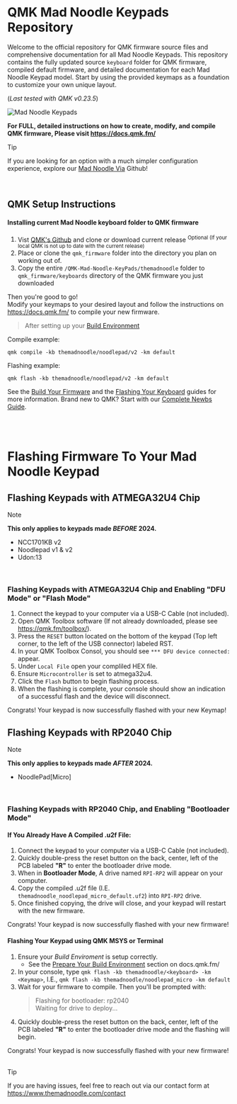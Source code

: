# QMK Mad Noodle Keypads Repository

Welcome to the official repository for QMK firmware source files and comprehensive documentation for all Mad Noodle Keypads. This repository contains the fully updated source `keyboard` folder for QMK firmware, compiled default firmware, and detailed documentation for each Mad Noodle Keypad model. Start by using the provided keymaps as a foundation to customize your own unique layout.
<br>

(_Last tested with QMK v0.23.5_)

![Mad Noodle Keypads](https://static.wixstatic.com/media/59d0ff_93217686786e482a95893e8f7949bd16~mv2.png)


 **For FULL, detailed instructions on how to create, modify, and compile QMK firmware, Please visit https://docs.qmk.fm/**
 <br>
 
> [!TIP]
> If you are looking for an option with a much simpler configuration experience, explore our [Mad Noodle Via](https://github.com/The-Mad-Noodle/Mad-Noodle-Via-Support) Github!
 <br>
 
## QMK Setup Instructions


#### Installing current Mad Noodle keyboard folder to QMK firmware



1. Vist [QMK's Github](https://github.com/qmk/qmk_firmware) and clone or download current release
<sup>Optional (If your local QMK is not up to date with the current release)
2. Place or clone the `qmk_firmware` folder into the directory you plan on working out of.
3. Copy the entire `/QMK-Mad-Noodle-KeyPads/themadnoodle` folder to `qmk_firmware/keyboards` directory of the QMK firmware you just downloaded

Then you're good to go! <br>
Modify your keymaps to your desired layout and follow the instructions on https://docs.qmk.fm/ to compile your new firmware.

> After setting up your [Build Environment](https://docs.qmk.fm/#/getting_started_build_tools?id=set-up-your-environment)

Compile example:

    qmk compile -kb themadnoodle/noodlepad/v2 -km default

Flashing example:

    qmk flash -kb themadnoodle/noodlepad/v2 -km default

See the [Build Your Firmware](https://docs.qmk.fm/#/newbs_building_firmware?id=build-your-firmware) and the [Flashing Your Keyboard](https://docs.qmk.fm/#/newbs_flashing) guides for more information. Brand new to QMK? Start with our [Complete Newbs Guide](https://docs.qmk.fm/#/newbs).

<br>
<br>

# Flashing Firmware To Your Mad Noodle Keypad

## Flashing Keypads with ATMEGA32U4 Chip
> [!NOTE]
> **This only applies to keypads made _BEFORE_ 2024.**
> - NCC1701KB v2
> - Noodlepad v1 & v2
> - Udon:13
<br>

### Flashing Keypads with ATMEGA32U4 Chip and Enabling "DFU Mode" or "Flash Mode"

1. Connect the keypad to your computer via a USB-C Cable (not included).
2. Open QMK Toolbox software (If not already downloaded, please see https://qmk.fm/toolbox/).
3. Press the `RESET` button located on the bottom of the keypad (Top left corner, to the left of the USB connector) labeled RST.
4. In your QMK Toolbox Consol, you should see `*** DFU device connected:` appear.
5. Under `Local File` open your compliled HEX file.
6. Ensure `Microcontroller` is set to atmega32u4.
7. Click the `Flash` button to begin flashing process.
8. When the flashing is complete, your console should show an indication of a successful flash and the device will disconnect.

Congrats! Your keypad is now successfully flashed with your new Keymap! 

## Flashing Keypads with RP2040 Chip
> [!NOTE]
> **This only applies to keypads made _AFTER_ 2024.**
> - NoodlePad[Micro]
<br>

### Flashing Keypads with RP2040 Chip, and Enabling "Bootloader Mode"

#### If You Already Have A Compiled .u2f File:

1. Connect the keypad to your computer via a USB-C Cable (not included).
2. Quickly double-press the reset button on the back, center, left of the PCB labeled **"R"** to enter the bootloader drive mode.
3. When in **Bootloader Mode**, A drive named `RPI-RP2` will appear on your computer.
4. Copy the compiled .u2f file (I.E. `themadnoodle_noodlepad_micro_default.uf2`) into `RPI-RP2` drive.
5. Once finished copying, the drive will close, and your keypad will restart with the new firmware.

Congrats! Your keypad is now successfully flashed with your new firmware!

#### Flashing Your Keypad using QMK MSYS or Terminal

1. Ensure your _Build Enviroment_ is setup correctly. 
    - See the [Prepare Your Build Environment](https://docs.qmk.fm/#/getting_started_build_tools?id=set-up-your-environment) section on docs.qmk.fm/
2. In your console, type `qmk flash -kb themadnoodle/<keyboard> -km <Keymap>`, I.E., `qmk flash -kb themadnoodle/noodlepad_micro -km default`
3. Wait for your firmware to compile. Then you'll be prompted with:
    >Flashing for bootloader: rp2040<br>
    >Waiting for drive to deploy...
4. Quickly double-press the reset button on the back, center, left of the PCB labeled **"R"** to enter the bootloader drive mode and the flashing will begin. 

Congrats! Your keypad is now successfully flashed with your new firmware!
<br>
<br>
> [!TIP]
> If you are having issues, feel free to reach out via our contact form at https://www.themadnoodle.com/contact
